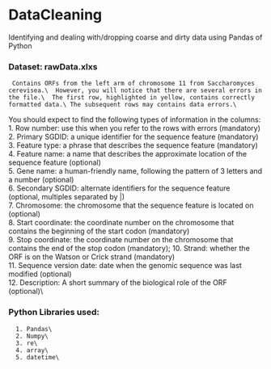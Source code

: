 # DataCleaning
Identifying and dealing with/dropping coarse and dirty data using Pandas of Python

### Dataset: rawData.xlxs
     Contains ORFs from the left arm of chromosome 11 from Saccharomyces cerevisea.\  However, you will notice that there are several errors in the file.\  The first row, highlighted in yellow, contains correctly formatted data.\ The subsequent rows may contains data errors.\
     
You should expect to find the following types of information in the columns:\
      1.	Row number: use this when you refer to the rows with errors (mandatory)\
      2.  Primary SGDID: a unique identifier for the sequence feature (mandatory)\
      3.  Feature type: a phrase that describes the sequence feature   (mandatory)\
      4.  Feature name: a name that describes the approximate location of the sequence feature (optional)\
      5.	Gene name: a human-friendly name, following the pattern of 3 letters and a number (optional)\
      6.  Secondary SGDID: alternate identifiers for the sequence feature  (optional, multiples separated by |)\
      7.  Chromosome: the chromosome that the sequence feature is located on (optional)\
      8.  Start coordinate: the coordinate number on the chromosome that contains the beginning of the start codon (mandatory)\
      9.  Stop coordinate: the coordinate number on the chromosome that  contains the end of the stop codon  (mandatory);
      10. Strand: whether the ORF is on the Watson or Crick strand (mandatory)\
      11. Sequence version date: date when the genomic sequence was last modified (optional)\
      12. Description: A short summary of the biological role of the ORF (optional)\

### Python Libraries used:
      1. Pandas\
      2. Numpy\
      3. re\
      4. array\
      5. datetime\
